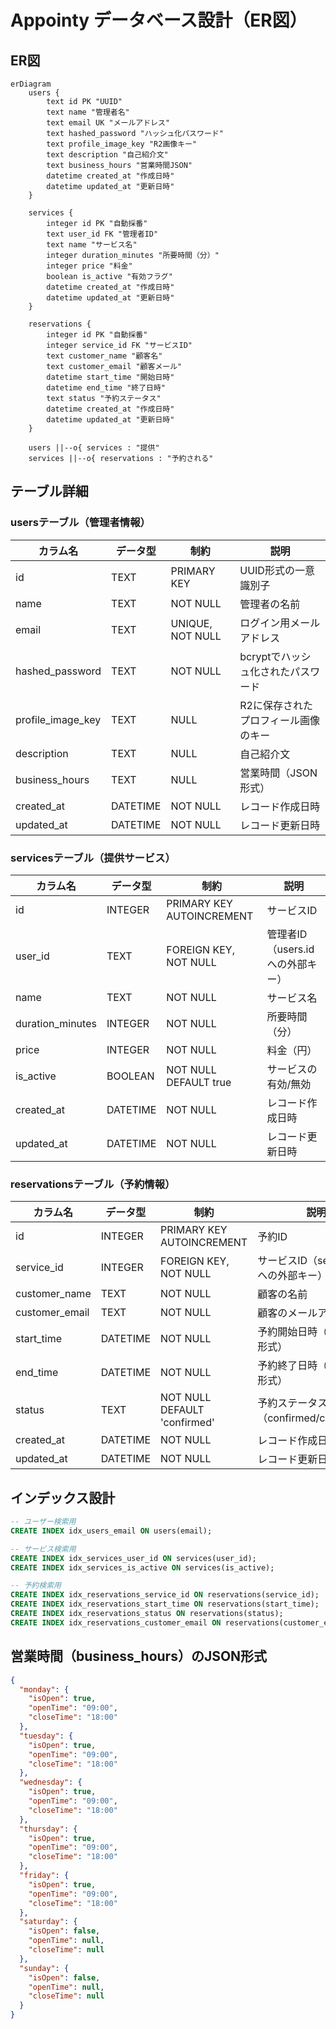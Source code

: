 # Appointy データベース設計（ER図）

## ER図

```mermaid
erDiagram
    users {
        text id PK "UUID"
        text name "管理者名"
        text email UK "メールアドレス"
        text hashed_password "ハッシュ化パスワード"
        text profile_image_key "R2画像キー"
        text description "自己紹介文"
        text business_hours "営業時間JSON"
        datetime created_at "作成日時"
        datetime updated_at "更新日時"
    }

    services {
        integer id PK "自動採番"
        text user_id FK "管理者ID"
        text name "サービス名"
        integer duration_minutes "所要時間（分）"
        integer price "料金"
        boolean is_active "有効フラグ"
        datetime created_at "作成日時"
        datetime updated_at "更新日時"
    }

    reservations {
        integer id PK "自動採番"
        integer service_id FK "サービスID"
        text customer_name "顧客名"
        text customer_email "顧客メール"
        datetime start_time "開始日時"
        datetime end_time "終了日時"
        text status "予約ステータス"
        datetime created_at "作成日時"
        datetime updated_at "更新日時"
    }

    users ||--o{ services : "提供"
    services ||--o{ reservations : "予約される"
```

## テーブル詳細

### usersテーブル（管理者情報）
| カラム名 | データ型 | 制約 | 説明 |
|---------|---------|------|------|
| id | TEXT | PRIMARY KEY | UUID形式の一意識別子 |
| name | TEXT | NOT NULL | 管理者の名前 |
| email | TEXT | UNIQUE, NOT NULL | ログイン用メールアドレス |
| hashed_password | TEXT | NOT NULL | bcryptでハッシュ化されたパスワード |
| profile_image_key | TEXT | NULL | R2に保存されたプロフィール画像のキー |
| description | TEXT | NULL | 自己紹介文 |
| business_hours | TEXT | NULL | 営業時間（JSON形式） |
| created_at | DATETIME | NOT NULL | レコード作成日時 |
| updated_at | DATETIME | NOT NULL | レコード更新日時 |

### servicesテーブル（提供サービス）
| カラム名 | データ型 | 制約 | 説明 |
|---------|---------|------|------|
| id | INTEGER | PRIMARY KEY AUTOINCREMENT | サービスID |
| user_id | TEXT | FOREIGN KEY, NOT NULL | 管理者ID（users.idへの外部キー） |
| name | TEXT | NOT NULL | サービス名 |
| duration_minutes | INTEGER | NOT NULL | 所要時間（分） |
| price | INTEGER | NOT NULL | 料金（円） |
| is_active | BOOLEAN | NOT NULL DEFAULT true | サービスの有効/無効 |
| created_at | DATETIME | NOT NULL | レコード作成日時 |
| updated_at | DATETIME | NOT NULL | レコード更新日時 |

### reservationsテーブル（予約情報）
| カラム名 | データ型 | 制約 | 説明 |
|---------|---------|------|------|
| id | INTEGER | PRIMARY KEY AUTOINCREMENT | 予約ID |
| service_id | INTEGER | FOREIGN KEY, NOT NULL | サービスID（services.idへの外部キー） |
| customer_name | TEXT | NOT NULL | 顧客の名前 |
| customer_email | TEXT | NOT NULL | 顧客のメールアドレス |
| start_time | DATETIME | NOT NULL | 予約開始日時（ISO 8601形式） |
| end_time | DATETIME | NOT NULL | 予約終了日時（ISO 8601形式） |
| status | TEXT | NOT NULL DEFAULT 'confirmed' | 予約ステータス（confirmed/cancelled） |
| created_at | DATETIME | NOT NULL | レコード作成日時 |
| updated_at | DATETIME | NOT NULL | レコード更新日時 |

## インデックス設計

```sql
-- ユーザー検索用
CREATE INDEX idx_users_email ON users(email);

-- サービス検索用
CREATE INDEX idx_services_user_id ON services(user_id);
CREATE INDEX idx_services_is_active ON services(is_active);

-- 予約検索用
CREATE INDEX idx_reservations_service_id ON reservations(service_id);
CREATE INDEX idx_reservations_start_time ON reservations(start_time);
CREATE INDEX idx_reservations_status ON reservations(status);
CREATE INDEX idx_reservations_customer_email ON reservations(customer_email);
```

## 営業時間（business_hours）のJSON形式

```json
{
  "monday": {
    "isOpen": true,
    "openTime": "09:00",
    "closeTime": "18:00"
  },
  "tuesday": {
    "isOpen": true,
    "openTime": "09:00",
    "closeTime": "18:00"
  },
  "wednesday": {
    "isOpen": true,
    "openTime": "09:00",
    "closeTime": "18:00"
  },
  "thursday": {
    "isOpen": true,
    "openTime": "09:00",
    "closeTime": "18:00"
  },
  "friday": {
    "isOpen": true,
    "openTime": "09:00",
    "closeTime": "18:00"
  },
  "saturday": {
    "isOpen": false,
    "openTime": null,
    "closeTime": null
  },
  "sunday": {
    "isOpen": false,
    "openTime": null,
    "closeTime": null
  }
}
```